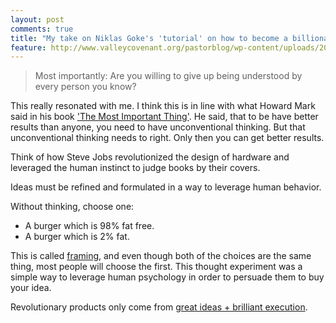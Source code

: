```yaml
---
layout: post
comments: true
title: "My take on Niklas Goke's 'tutorial' on how to become a billionaire"
feature: http://www.valleycovenant.org/pastorblog/wp-content/uploads/2017/03/money3.jpg
---
```


> Most importantly: Are you willing to give up being understood by every person you know?

This really resonated with me. I think this is in line with what Howard Mark said in his book ['The Most Important Thing'](https://www.amazon.in/gp/product/B004U5Q1O0/ref=as_li_tl?ie=UTF8&camp=3638&creative=24630&creativeASIN=B004U5Q1O0&linkCode=as2&tag=lambda0b-21&linkId=d5db8d1cc0b2e0823780aa6885a18617). He said, that to be have better results than anyone, you need to have unconventional thinking. But that unconventional thinking needs to right. Only then you can get better results. 

Think of how Steve Jobs revolutionized the design of hardware and leveraged the human instinct to judge books by their covers.

Ideas must be refined and formulated in a way to leverage human behavior.

Without thinking, choose one:

- A burger which is 98% fat free.
- A burger which is 2% fat.

This is called [framing](https://goo.gl/Cq5WQp), and even though both of the choices are the same thing, most people will choose the first. This thought experiment was a simple way to leverage human psychology in order to persuade them to buy your idea. 

Revolutionary products only come from [great ideas + brilliant execution](https://sivers.org/multiply).


